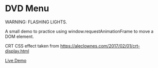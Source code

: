 # DVD Menu

WARNING: FLASHING LIGHTS.

A small demo to practice using window.requestAnimationFrame to move a DOM element.

CRT CSS effect taken from https://aleclownes.com/2017/02/01/crt-display.html

[Live Demo](https://atklenner.github.io/BouncingDVDLogo/)
